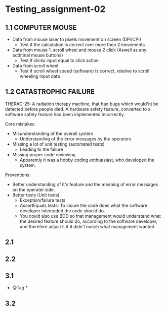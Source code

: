 # Testing_assignment-02

## 1.1 COMPUTER MOUSE 
* Data from mouse laser to pixels movement on screen (DPI/CPI)
    * Test if the calculation is correct over more then 2 movements
* Data from mouse 1, scroll wheel and mouse 2 click (Aswell as any additinal mouse buttons)
    * Test if clicks input equal to click action
* Data from scroll wheel 
    * Test if scroll wheel speed (software) is correct, relative to scroll wheeling input data

## 1.2 CATASTROPHIC FAILURE
THERAC-25:
A radiation therapy machine, that had bugs which would'nt be detected before people died. 
A hardware safety feature, converted to a software safety feature had been implemented incorrectly.


Core mistakes:
* Misunderstanding of the overall system
    * Understanding of the error messages by the operators
* Missing a lot of unit testing (automated tests)
    * Leading to the failure
* Missing proper code reviewing 
    * Apparently it was a hobby coding enthuasiast, who developed the system.

Preventions:
* Better understanding of it's feature and the meaning of error messages on the operater side.
* Better tests (Unit tests)
    * Exception/failure tests 
    * AssertEquals tests: To insure the code does what the software developer intenteded the code should do.
    * You could also use BDD so that management would understand what the desired feature should do, according to the software developer, and therefore adjust it if it didn't match what management wanted. 


## 2.1

## 2.2
## 3.1
* @Tag
    * 
## 3.2
